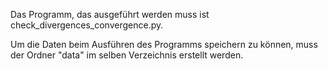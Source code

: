 Das Programm, das ausgeführt werden muss ist check_divergences_convergence.py. 

Um die Daten beim Ausführen des Programms speichern zu können, muss der Ordner "data" im selben Verzeichnis erstellt werden.
